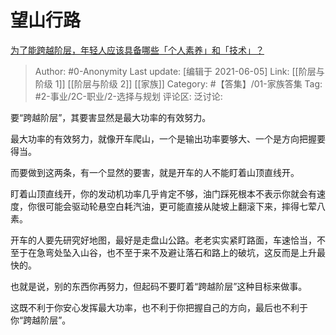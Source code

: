 # 望山行路
[为了能跨越阶层，年轻人应该具备哪些「个人素养」和「技术」？](https://www.zhihu.com/question/462435907/answer/1918004440)

> Author: #0-Anonymity
> Last update: [编辑于 2021-06-05]
> Link: [[阶层与阶级 1]] [[阶层与阶级 2]] [[家族]]
> Category: #【答集】/01-家族答集
> Tag: #2-事业/2C-职业/2-选择与规划
> 评论区:
> 泛讨论:

要“跨越阶层”，其要害显然是最大功率的有效努力。

最大功率的有效努力，就像开车爬山，一个是输出功率要够大、一个是方向把握要得当。

而要做到这两条，有一个显然的要害，就是开车的人不能盯着山顶直线开。

盯着山顶直线开，你的发动机功率几乎肯定不够，油门踩死根本不表示你就会有速度，你很可能会驱动轮悬空白耗汽油，更可能直接从陡坡上翻滚下来，摔得七荤八素。

开车的人要先研究好地图，最好是走盘山公路。老老实实紧盯路面，车速恰当，不至于在急弯处坠入山谷，也不至于来不及避让落石和路上的破坑，这反而是上升最快的。

也就是说，别的东西你再努力，但起码不要盯着“跨越阶层”这种目标来做事。

这既不利于你安心发挥最大功率，也不利于你把握自己的方向，最后也不利于你“跨越阶层”。
